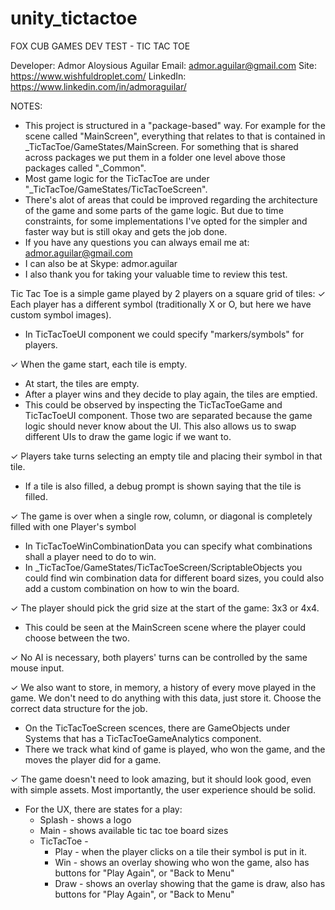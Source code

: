 # unity_tictactoe

﻿FOX CUB GAMES DEV TEST - TIC TAC TOE


Developer: Admor Aloysious Aguilar
Email: admor.aguilar@gmail.com
Site: https://www.wishfuldroplet.com/
LinkedIn: https://www.linkedin.com/in/admoraguilar/


NOTES:
* This project is structured in a "package-based" way. For example for the scene called "MainScreen", everything that
  relates to that is contained in _TicTacToe/GameStates/MainScreen. For something that is shared across packages we
  put them in a folder one level above those packages called "_Common".
* Most game logic for the TicTacToe are under "_TicTacToe/GameStates/TicTacToeScreen".
* There's alot of areas that could be improved regarding the architecture of the game and some parts of the game logic.
  But due to time constraints, for some implementations I've opted for the simpler and faster way 
  but is still okay and gets the job done. 
* If you have any questions you can always email me at: admor.aguilar@gmail.com
* I can also be at Skype: admor.aguilar
* I also thank you for taking your valuable time to review this test.


Tic Tac Toe is a simple game played by 2 players on a square grid of tiles:
✓ Each player has a different symbol (traditionally X or O, but here we have custom symbol images).
   * In TicTacToeUI component we could specify "markers/symbols" for players.


✓ When the game start, each tile is empty.
   * At start, the tiles are empty.
   * After a player wins and they decide to play again, the tiles are emptied.
   * This could be observed by inspecting the TicTacToeGame and TicTacToeUI component. Those two are separated
     because the game logic should never know about the UI. This also allows us to swap different UIs to draw
	 the game logic if we want to.


✓ Players take turns selecting an empty tile and placing their symbol in that tile.
   * If a tile is also filled, a debug prompt is shown saying that the tile is filled.


✓ The game is over when a single row, column, or diagonal is completely filled with one Player's symbol
   * In TicTacToeWinCombinationData you can specify what combinations shall a player need to do to win.
   * In _TicTacToe/GameStates/TicTacToeScreen/ScriptableObjects you could find win combination data for different
     board sizes, you could also add a custom combination on how to win the board.


✓ The player should pick the grid size at the start of the game: 3x3 or 4x4.
   * This could be seen at the MainScreen scene where the player could choose between the two.


✓ No AI is necessary, both players' turns can be controlled by the same mouse input.


✓ We also want to store, in memory, a history of every move played in the game. 
   We don't need to do anything with this data, just store it. 
   Choose the correct data structure for the job. 
   * On the TicTacToeScreen scences, there are GameObjects under Systems that has a TicTacToeGameAnalytics component.
   * There we track what kind of game is played, who won the game, and the moves the player did for a game.

   
✓ The game doesn't need to look amazing, but it should look good, even with simple assets.
   Most importantly, the user experience should be solid.
   * For the UX, there are states for a play:
     * Splash - shows a logo
	 * Main - shows available tic tac toe board sizes
	 * TicTacToe -
		* Play - when the player clicks on a tile their symbol is put in it.
		* Win - shows an overlay showing who won the game, also has buttons for "Play Again", or "Back to Menu"
		* Draw - shows an overlay showing that the game is draw, also has buttons for "Play Again", or "Back to Menu"

